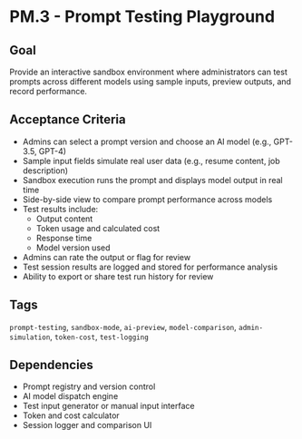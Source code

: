 # PM.3 - Prompt Testing Playground

## Goal
Provide an interactive sandbox environment where administrators can test prompts across different models using sample inputs, preview outputs, and record performance.

## Acceptance Criteria
- Admins can select a prompt version and choose an AI model (e.g., GPT-3.5, GPT-4)
- Sample input fields simulate real user data (e.g., resume content, job description)
- Sandbox execution runs the prompt and displays model output in real time
- Side-by-side view to compare prompt performance across models
- Test results include:
  - Output content
  - Token usage and calculated cost
  - Response time
  - Model version used
- Admins can rate the output or flag for review
- Test session results are logged and stored for performance analysis
- Ability to export or share test run history for review

## Tags
`prompt-testing`, `sandbox-mode`, `ai-preview`, `model-comparison`, `admin-simulation`, `token-cost`, `test-logging`

## Dependencies
- Prompt registry and version control
- AI model dispatch engine
- Test input generator or manual input interface
- Token and cost calculator
- Session logger and comparison UI
